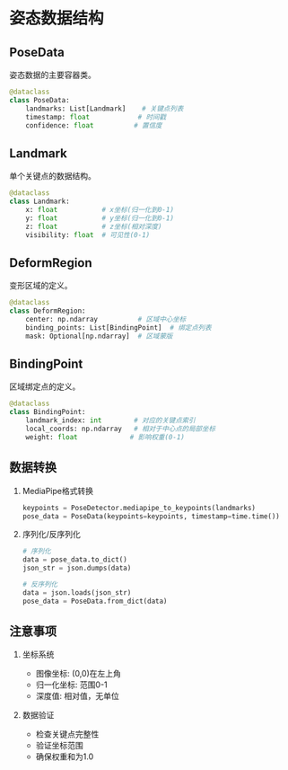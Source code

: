# 姿态数据结构

## PoseData
姿态数据的主要容器类。

```python
@dataclass
class PoseData:
    landmarks: List[Landmark]    # 关键点列表
    timestamp: float            # 时间戳
    confidence: float          # 置信度
```

## Landmark
单个关键点的数据结构。

```python
@dataclass
class Landmark:
    x: float           # x坐标(归一化到0-1)
    y: float           # y坐标(归一化到0-1)
    z: float           # z坐标(相对深度)
    visibility: float  # 可见性(0-1)
```

## DeformRegion
变形区域的定义。

```python
@dataclass
class DeformRegion:
    center: np.ndarray          # 区域中心坐标
    binding_points: List[BindingPoint]  # 绑定点列表
    mask: Optional[np.ndarray]  # 区域蒙版
```

## BindingPoint
区域绑定点的定义。

```python
@dataclass
class BindingPoint:
    landmark_index: int        # 对应的关键点索引
    local_coords: np.ndarray   # 相对于中心点的局部坐标
    weight: float             # 影响权重(0-1)
```

## 数据转换
1. MediaPipe格式转换
   ```python
   keypoints = PoseDetector.mediapipe_to_keypoints(landmarks)
   pose_data = PoseData(keypoints=keypoints, timestamp=time.time())
   ```

2. 序列化/反序列化
   ```python
   # 序列化
   data = pose_data.to_dict()
   json_str = json.dumps(data)
   
   # 反序列化
   data = json.loads(json_str)
   pose_data = PoseData.from_dict(data)
   ```

## 注意事项
1. 坐标系统
   - 图像坐标: (0,0)在左上角
   - 归一化坐标: 范围0-1
   - 深度值: 相对值，无单位

2. 数据验证
   - 检查关键点完整性
   - 验证坐标范围
   - 确保权重和为1.0 